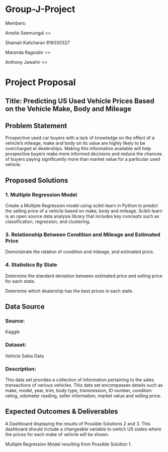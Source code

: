 # Group-J-Project
Members:

Amelia Seemungal  <<id>>

Shainah Kalicharan  816030327

Maranda Ragoobir  <<id>>

Anthony Jawahir  <<id>>

# Project Proposal
## Title: Predicting US Used Vehicle Prices Based on the Vehicle Make, Body and Mileage

## Problem Statement

Prospective used car buyers with a lack of knowledge on the effect of a vehicle’s mileage, make and body on its value are highly likely to be overcharged at dealerships. Making this information available will help prospective buyers make more informed decisions and reduce the chances of buyers paying significantly more than market value for a particular used vehicle.

## Proposed Solutions
### 1. Multiple Regression Model

  Create a Multiple Regression model using scikit-learn in Python to predict the selling price of a vehicle based on make, body and mileage. Scikit-learn is an open source data analysis library that includes key    concepts such as classification, regression, and clustering. 

### 3. Relationship Between Condition and Mileage and Estimated Price
  
  Demonstrate the relation of condition and mileage, and estimated price.

### 4. Statistics By State
  
  Determine the standard deviation between estimated price and selling price for each state.
  
  Determine which dealership has the best prices in each state.

## Data Source

### Source: 
Kaggle

### Dataset: 
Vehicle Sales Data

### Description: 
This data set provides a collection of information pertaining to the sales transactions of various vehicles. This data set encompasses details such as make, model, year, trim, body type, transmission, ID number, condition rating, odometer reading, seller information, market value and selling price.

## Expected Outcomes & Deliverables

A Dashboard displaying the results of Possible Solutions 2 and 3. This dashboard should include a changeable variable to switch US states where the prices for each make of vehicle will be shown.

Multiple Regression Model resulting from Possible Solution 1.
